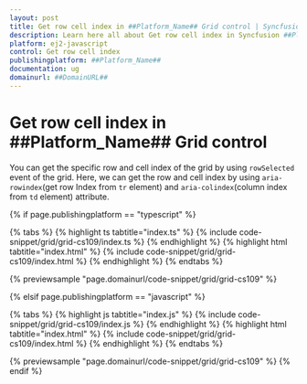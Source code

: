 ```yaml
---
layout: post
title: Get row cell index in ##Platform_Name## Grid control | Syncfusion
description: Learn here all about Get row cell index in Syncfusion ##Platform_Name## Grid control of Syncfusion Essential JS 2 and more.
platform: ej2-javascript
control: Get row cell index 
publishingplatform: ##Platform_Name##
documentation: ug
domainurl: ##DomainURL##
---
```


# Get row cell index in ##Platform_Name## Grid control

You can get the specific row and cell index of the grid by using `rowSelected` event of the grid. Here, we can get the row and cell index by using `aria-rowindex`(get row Index from `tr` element) and `aria-colindex`(column index from `td` element) attribute.

{% if page.publishingplatform == "typescript" %}

 {% tabs %}
{% highlight ts tabtitle="index.ts" %}
{% include code-snippet/grid/grid-cs109/index.ts %}
{% endhighlight %}
{% highlight html tabtitle="index.html" %}
{% include code-snippet/grid/grid-cs109/index.html %}
{% endhighlight %}
{% endtabs %}
        
{% previewsample "page.domainurl/code-snippet/grid/grid-cs109" %}

{% elsif page.publishingplatform == "javascript" %}

{% tabs %}
{% highlight js tabtitle="index.js" %}
{% include code-snippet/grid/grid-cs109/index.js %}
{% endhighlight %}
{% highlight html tabtitle="index.html" %}
{% include code-snippet/grid/grid-cs109/index.html %}
{% endhighlight %}
{% endtabs %}

{% previewsample "page.domainurl/code-snippet/grid/grid-cs109" %}
{% endif %}